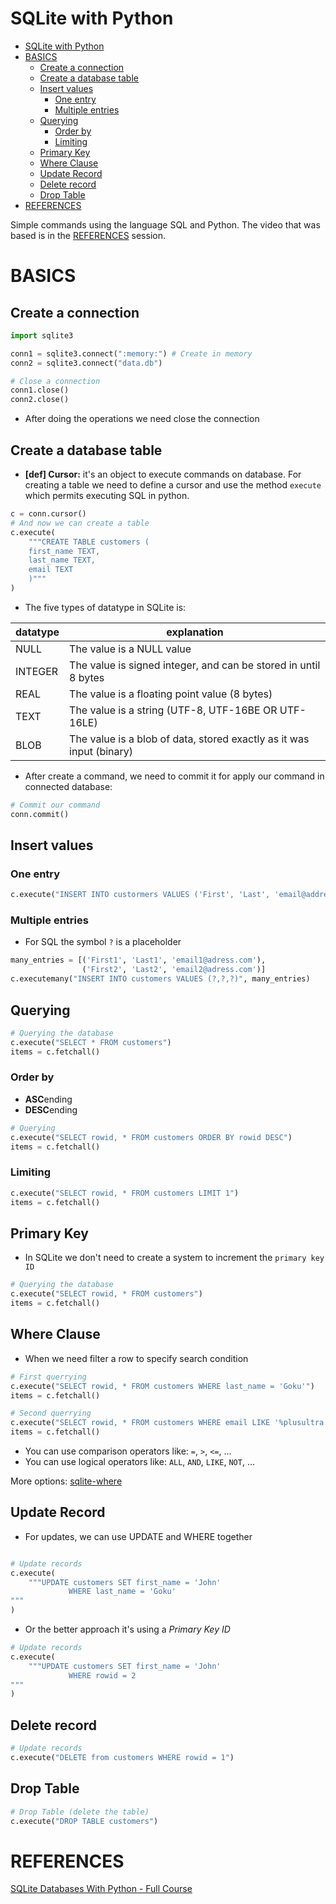 # SQLite with Python

- [SQLite with Python](#sqlite-with-python)
- [BASICS](#basics)
  - [Create a connection](#create-a-connection)
  - [Create a database table](#create-a-database-table)
  - [Insert values](#insert-values)
    - [One entry](#one-entry)
    - [Multiple entries](#multiple-entries)
  - [Querying](#querying)
    - [Order by](#order-by)
    - [Limiting](#limiting)
  - [Primary Key](#primary-key)
  - [Where Clause](#where-clause)
  - [Update Record](#update-record)
  - [Delete record](#delete-record)
  - [Drop Table](#drop-table)
- [REFERENCES](#references)

Simple commands using the language SQL and Python. The video that was based is in the [REFERENCES](#references) session.

# BASICS

## Create a connection

```python
import sqlite3

conn1 = sqlite3.connect(":memory:") # Create in memory
conn2 = sqlite3.connect("data.db")

# Close a connection
conn1.close()
conn2.close()
```

- After doing the operations we need close the connection

## Create a database table

- **[def] Cursor:** it's an object to execute commands on database. For creating a table we need to define a cursor and use the method `execute` which permits executing SQL in python.

```python
c = conn.cursor()
# And now we can create a table
c.execute(
    """CREATE TABLE customers (
    first_name TEXT,
    last_name TEXT,
    email TEXT
    )"""
)
```

- The five types of datatype in SQLite is:
  
| datatype | explanation                                                          |
| -------- | -------------------------------------------------------------------- |
| NULL     | The value is a NULL value                                            |
| INTEGER  | The value is signed integer, and can be stored in until 8 bytes      |
| REAL     | The value is a floating point value (8 bytes)                        |
| TEXT     | The value is a string (UTF-8, UTF-16BE OR UTF-16LE)                  |
| BLOB     | The value is a blob of data, stored exactly as it was input (binary) |

- After create a command, we need to commit it for apply our command in connected database:

```python
# Commit our command
conn.commit()
```

## Insert values

### One entry

```python
c.execute("INSERT INTO custormers VALUES ('First', 'Last', 'email@address.com')")
```

### Multiple entries

- For SQL the symbol `?` is a placeholder

```python
many_entries = [('First1', 'Last1', 'email1@adress.com'), 
                ('First2', 'Last2', 'email2@adress.com')]
c.executemany("INSERT INTO customers VALUES (?,?,?)", many_entries)
```

## Querying

```python
# Querying the database
c.execute("SELECT * FROM customers")
items = c.fetchall()
```

### Order by

- **ASC**ending
- **DESC**ending

```python
# Querying
c.execute("SELECT rowid, * FROM customers ORDER BY rowid DESC")
items = c.fetchall()
```

### Limiting

```python
c.execute("SELECT rowid, * FROM customers LIMIT 1")
items = c.fetchall()
```

## Primary Key 

- In SQLite we don't need to create a system to increment the `primary key ID`

```python
# Querying the database
c.execute("SELECT rowid, * FROM customers")
items = c.fetchall()
```

## Where Clause

- When we need filter a row to specify search condition

```python
# First querrying
c.execute("SELECT rowid, * FROM customers WHERE last_name = 'Goku'")
items = c.fetchall()

# Second querrying
c.execute("SELECT rowid, * FROM customers WHERE email LIKE '%plusultra.com'")
items = c.fetchall()
```

- You can use comparison operators like: `=`, `>`, `<=`, ...
- You can use logical operators like: `ALL`, `AND`, `LIKE`, `NOT`, ...

More options: [sqlite-where](https://www.sqlitetutorial.net/sqlite-where/)

## Update Record

- For updates, we can use UPDATE and WHERE together

```python

# Update records
c.execute(
    """UPDATE customers SET first_name = 'John'
             WHERE last_name = 'Goku'
"""
)
```

- Or the better approach it's using a *Primary Key ID*

```python
# Update records
c.execute(
    """UPDATE customers SET first_name = 'John'
             WHERE rowid = 2
"""
)
```

## Delete record

```python
# Update records
c.execute("DELETE from customers WHERE rowid = 1")
```

## Drop Table

```python
# Drop Table (delete the table)
c.execute("DROP TABLE customers")
```

# REFERENCES

[SQLite Databases With Python - Full Course](https://www.youtube.com/watch?v=byHcYRpMgI4)
